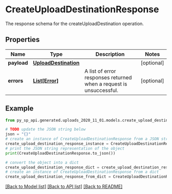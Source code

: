 # CreateUploadDestinationResponse

The response schema for the createUploadDestination operation.

## Properties

Name | Type | Description | Notes
------------ | ------------- | ------------- | -------------
**payload** | [**UploadDestination**](UploadDestination.md) |  | [optional] 
**errors** | [**List[Error]**](Error.md) | A list of error responses returned when a request is unsuccessful. | [optional] 

## Example

```python
from py_sp_api.generated.uploads_2020_11_01.models.create_upload_destination_response import CreateUploadDestinationResponse

# TODO update the JSON string below
json = "{}"
# create an instance of CreateUploadDestinationResponse from a JSON string
create_upload_destination_response_instance = CreateUploadDestinationResponse.from_json(json)
# print the JSON string representation of the object
print(CreateUploadDestinationResponse.to_json())

# convert the object into a dict
create_upload_destination_response_dict = create_upload_destination_response_instance.to_dict()
# create an instance of CreateUploadDestinationResponse from a dict
create_upload_destination_response_from_dict = CreateUploadDestinationResponse.from_dict(create_upload_destination_response_dict)
```
[[Back to Model list]](../README.md#documentation-for-models) [[Back to API list]](../README.md#documentation-for-api-endpoints) [[Back to README]](../README.md)


